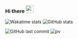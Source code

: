 ### Hi there <img src="https://media.giphy.com/media/hvRJCLFzcasrR4ia7z/giphy.gif" width="25px">

![Wakatime stats](https://github-readme-stats.vercel.app/api/wakatime?username=vstackesd&theme=tokyonight&langs_count=5)
![GitHub stats](https://github-readme-stats.vercel.app/api?username=vstacked&show_icons=true&theme=tokyonight&count_private=true)
  
![GitHub last commit](https://img.shields.io/github/last-commit/vstacked/vstacked)
![pv](https://pageview.vercel.app/?github_user=vstacked)

<!--
**vstacked/vstacked** is a ✨ _special_ ✨ repository because its `README.md` (this file) appears on your GitHub profile.

Here are some ideas to get you started:

- 🔭 I’m currently working on ...
- 🌱 I’m currently learning ...
- 👯 I’m looking to collaborate on ...
- 🤔 I’m looking for help with ...
- 💬 Ask me about ...
- 📫 How to reach me: ...
- 😄 Pronouns: ...
- ⚡ Fun fact: ...
-->
